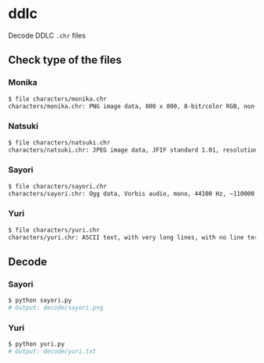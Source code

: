 # ddlc

Decode DDLC `.chr` files

## Check type of the files

### Monika

```bash
$ file characters/monika.chr
characters/monika.chr: PNG image data, 800 x 800, 8-bit/color RGB, non-interlaced
```

### Natsuki

```bash
$ file characters/natsuki.chr
characters/natsuki.chr: JPEG image data, JFIF standard 1.01, resolution (DPI), density 72x72, segment length 16, baseline, precision 8, 528x647, frames 3
```

### Sayori

```bash
$ file characters/sayori.chr
characters/sayori.chr: Ogg data, Vorbis audio, mono, 44100 Hz, ~110000 bps, created by: Xiph.Org libVorbis I (1.3.3)
```

### Yuri

```bash
$ file characters/yuri.chr
characters/yuri.chr: ASCII text, with very long lines, with no line terminators
```

## Decode

### Sayori

```bash
$ python sayori.py
# Output: decode/sayori.png
```

### Yuri

```bash
$ python yuri.py
# Output: decode/yuri.txt
```
